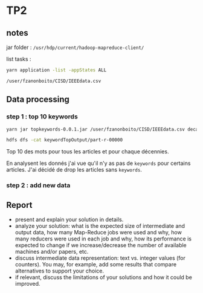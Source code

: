 # TP2

## notes

jar folder : `/usr/hdp/current/hadoop-mapreduce-client/`

list tasks :

```bash
yarn application -list -appStates ALL
```

`/user/fzanonboito/CISD/IEEEdata.csv`

## Data processing

### step 1 : top 10 keywords

```bash
yarn jar topkeywords-0.0.1.jar /user/fzanonboito/CISD/IEEEdata.csv decadeTopOutput keywordTopOutput
```

```bash
hdfs dfs -cat keywordTopOutput/part-r-00000
```

Top 10 des mots pour tous les articles et pour chaque décennies.

En analysent les donnés j'ai vue qu'il n'y as pas de `keywords` pour certains articles. J'ai décidé de drop les articles sans `keywords`.


### step 2 : add new data

## Report

- present and explain your solution in details.
- analyze your solution: what is the expected size of intermediate and output data, how many Map-Reduce jobs were used and why, how many reducers were used in each job and why, how its performance is expected to change if we increase/decrease the number of available machines and/or papers, etc.
- discuss intermediate data representation: text vs. integer values (for counters). You may, for example, add some results that compare alternatives to support your choice.
- if relevant, discuss the limitations of your solutions and how it could be improved.
